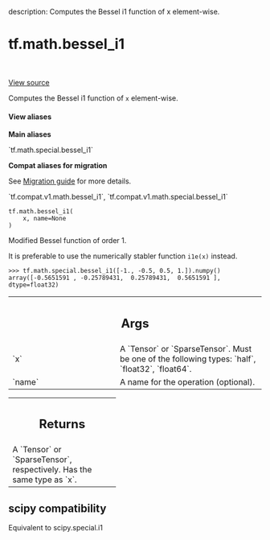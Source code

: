 description: Computes the Bessel i1 function of x element-wise.

<div itemscope itemtype="http://developers.google.com/ReferenceObject">
<meta itemprop="name" content="tf.math.bessel_i1" />
<meta itemprop="path" content="Stable" />
</div>

# tf.math.bessel_i1

<!-- Insert buttons and diff -->

<table class="tfo-notebook-buttons tfo-api nocontent" align="left">

</table>

<a target="_blank" class="external" href="/code/stable/tensorflow/python/ops/special_math_ops.py">View source</a>



Computes the Bessel i1 function of `x` element-wise.

<section class="expandable">
  <h4 class="showalways">View aliases</h4>
  <p>
<b>Main aliases</b>
<p>`tf.math.special.bessel_i1`</p>

<b>Compat aliases for migration</b>
<p>See
<a href="https://www.tensorflow.org/guide/migrate">Migration guide</a> for
more details.</p>
<p>`tf.compat.v1.math.bessel_i1`, `tf.compat.v1.math.special.bessel_i1`</p>
</p>
</section>

<pre class="devsite-click-to-copy prettyprint lang-py tfo-signature-link">
<code>tf.math.bessel_i1(
    x, name=None
)
</code></pre>



<!-- Placeholder for "Used in" -->

Modified Bessel function of order 1.

It is preferable to use the numerically stabler function `i1e(x)` instead.

```
>>> tf.math.special.bessel_i1([-1., -0.5, 0.5, 1.]).numpy()
array([-0.5651591 , -0.25789431,  0.25789431,  0.5651591 ], dtype=float32)
```

<!-- Tabular view -->
 <table class="responsive fixed orange">
<colgroup><col width="214px"><col></colgroup>
<tr><th colspan="2"><h2 class="add-link">Args</h2></th></tr>

<tr>
<td>
`x`
</td>
<td>
A `Tensor` or `SparseTensor`. Must be one of the following types: `half`,
`float32`, `float64`.
</td>
</tr><tr>
<td>
`name`
</td>
<td>
A name for the operation (optional).
</td>
</tr>
</table>



<!-- Tabular view -->
 <table class="responsive fixed orange">
<colgroup><col width="214px"><col></colgroup>
<tr><th colspan="2"><h2 class="add-link">Returns</h2></th></tr>
<tr class="alt">
<td colspan="2">
A `Tensor` or `SparseTensor`, respectively. Has the same type as `x`.
</td>
</tr>

</table>




 <section><devsite-expandable expanded>
 <h2 class="showalways">scipy compatibility</h2>

Equivalent to scipy.special.i1


 </devsite-expandable></section>

